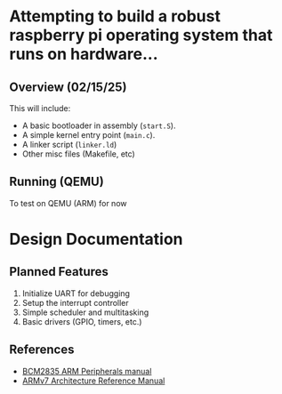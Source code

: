 # Attempting to build a robust raspberry pi operating system that runs on hardware...

## Overview (02/15/25)
This will include:
- A basic bootloader in assembly (`start.S`).
- A simple kernel entry point (`main.c`).
- A linker script (`linker.ld`)
- Other misc files (Makefile, etc)

## Running (QEMU)
To test on QEMU (ARM) for now

# Design Documentation

## Planned Features
1. Initialize UART for debugging
2. Setup the interrupt controller
3. Simple scheduler and multitasking
4. Basic drivers (GPIO, timers, etc.)

## References
- [BCM2835 ARM Peripherals manual](https://www.raspberrypi.org/documentation/)
- [ARMv7 Architecture Reference Manual](https://developer.arm.com/documentation/)
